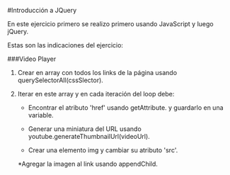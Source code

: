 #Introducción a JQuery

En este ejercicio primero se realizo primero usando JavaScript y luego jQuery.

Estas son las indicaciones del ejercicio:

###Video Player

1. Crear en array con todos los links de la página usando querySelectorAll(cssSlector).

2. Iterar en este array y en cada iteración del loop debe:

	* Encontrar el atributo 'href' usando getAttribute. y guardarlo en una variable.

	* Generar una miniatura del URL usando youtube.generateThumbnailUrl(videoUrl).

	* Crear una elemento img y cambiar su atributo 'src'.

	*Agregar la imagen al link usando appendChild.